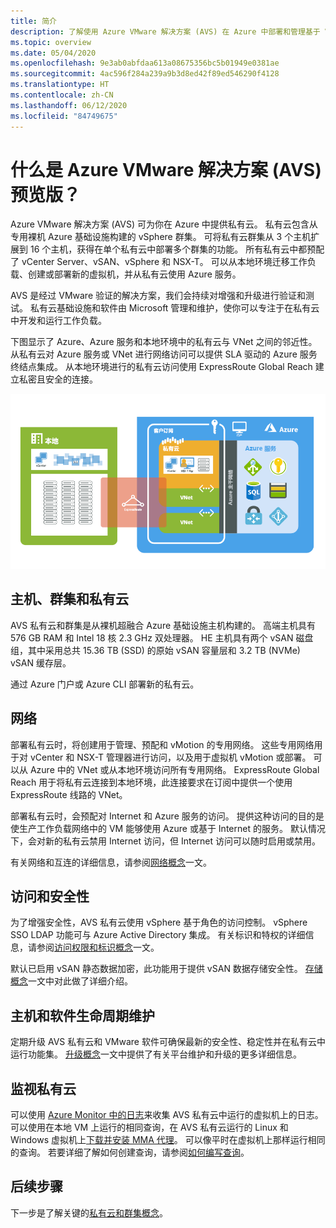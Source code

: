 ```yaml
---
title: 简介
description: 了解使用 Azure VMware 解决方案 (AVS) 在 Azure 中部署和管理基于 VMware 的工作负载的功能和优势。
ms.topic: overview
ms.date: 05/04/2020
ms.openlocfilehash: 9e3ab0abfdaa613a08675356bc5b01949e0381ae
ms.sourcegitcommit: 4ac596f284a239a9b3d8ed42f89ed546290f4128
ms.translationtype: HT
ms.contentlocale: zh-CN
ms.lasthandoff: 06/12/2020
ms.locfileid: "84749675"
---
```

# <a name="what-is-azure-vmware-solution-avs-preview"></a>什么是 Azure VMware 解决方案 (AVS) 预览版？

Azure VMware 解决方案 (AVS) 可为你在 Azure 中提供私有云。 私有云包含从专用裸机 Azure 基础设施构建的 vSphere 群集。 可将私有云群集从 3 个主机扩展到 16 个主机，获得在单个私有云中部署多个群集的功能。 所有私有云中都预配了 vCenter Server、vSAN、vSphere 和 NSX-T。 可以从本地环境迁移工作负载、创建或部署新的虚拟机，并从私有云使用 Azure 服务。

AVS 是经过 VMware 验证的解决方案，我们会持续对增强和升级进行验证和测试。 私有云基础设施和软件由 Microsoft 管理和维护，使你可以专注于在私有云中开发和运行工作负载。

下图显示了 Azure、Azure 服务和本地环境中的私有云与 VNet 之间的邻近性。 从私有云对 Azure 服务或 VNet 进行网络访问可以提供 SLA 驱动的 Azure 服务终结点集成。 从本地环境进行的私有云访问使用 ExpressRoute Global Reach 建立私密且安全的连接。

![AVS 私有云与 Azure 和本地的邻近性图像](./media/adjacency-overview-drawing-final.png)

## <a name="hosts-clusters-and-private-clouds"></a>主机、群集和私有云

AVS 私有云和群集是从裸机超融合 Azure 基础设施主机构建的。 高端主机具有 576 GB RAM 和 Intel 18 核 2.3 GHz 双处理器。 HE 主机具有两个 vSAN 磁盘组，其中采用总共 15.36 TB (SSD) 的原始 vSAN 容量层和 3.2 TB (NVMe) vSAN 缓存层。

通过 Azure 门户或 Azure CLI 部署新的私有云。

## <a name="networking"></a>网络

部署私有云时，将创建用于管理、预配和 vMotion 的专用网络。 这些专用网络用于对 vCenter 和 NSX-T 管理器进行访问，以及用于虚拟机 vMotion 或部署。 可以从 Azure 中的 VNet 或从本地环境访问所有专用网络。 ExpressRoute Global Reach 用于将私有云连接到本地环境，此连接要求在订阅中提供一个使用 ExpressRoute 线路的 VNet。

部署私有云时，会预配对 Internet 和 Azure 服务的访问。 提供这种访问的目的是使生产工作负载网络中的 VM 能够使用 Azure 或基于 Internet 的服务。 默认情况下，会对新的私有云禁用 Internet 访问，但 Internet 访问可以随时启用或禁用。

有关网络和互连的详细信息，请参阅[网络概念](concepts-networking.md)一文。

## <a name="access-and-security"></a>访问和安全性

为了增强安全性，AVS 私有云使用 vSphere 基于角色的访问控制。 vSphere SSO LDAP 功能可与 Azure Active Directory 集成。 有关标识和特权的详细信息，请参阅[访问权限和标识概念](concepts-identity.md)一文。

默认已启用 vSAN 静态数据加密，此功能用于提供 vSAN 数据存储安全性。 [存储概念](concepts-storage.md)一文中对此做了详细介绍。

## <a name="host-and-software-lifecycle-maintenance"></a>主机和软件生命周期维护

定期升级 AVS 私有云和 VMware 软件可确保最新的安全性、稳定性并在私有云中运行功能集。 [升级概念](concepts-upgrades.md)一文中提供了有关平台维护和升级的更多详细信息。

## <a name="monitoring-your-private-cloud"></a>监视私有云

可以使用 [Azure Monitor 中的日志](../azure-monitor/overview.md)来收集 AVS 私有云中运行的虚拟机上的日志。 可以使用在本地 VM 上运行的相同查询，在 AVS 私有云运行的 Linux 和 Windows 虚拟机上[下载并安装 MMA 代理](../azure-monitor/platform/log-analytics-agent.md#installation-and-configuration)。 可以像平时在虚拟机上那样运行相同的查询。 若要详细了解如何创建查询，请参阅[如何编写查询](../azure-monitor/log-query/log-query-overview.md#how-can-i-learn-how-to-write-queries)。

## <a name="next-steps"></a>后续步骤

下一步是了解关键的[私有云和群集概念](concepts-private-clouds-clusters.md)。

<!-- LINKS - external -->

<!-- LINKS - internal -->
[concepts-private-clouds-clusters]: ./concepts-private-clouds-clusters.md
